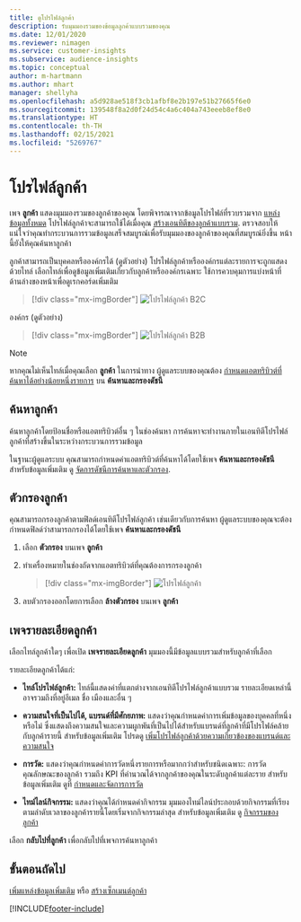 ```yaml
---
title: ดูโปรไฟล์ลูกค้า
description: รับมุมมองรวมของข้อมูลลูกค้าแบบรวมของคุณ
ms.date: 12/01/2020
ms.reviewer: nimagen
ms.service: customer-insights
ms.subservice: audience-insights
ms.topic: conceptual
author: m-hartmann
ms.author: mhart
manager: shellyha
ms.openlocfilehash: a5d928ae518f3cb1afbf8e2b197e51b27665f6e0
ms.sourcegitcommit: 139548f8a2d0f24d54c4a6c404a743eeeb8ef8e0
ms.translationtype: HT
ms.contentlocale: th-TH
ms.lasthandoff: 02/15/2021
ms.locfileid: "5269767"
---
```

# <a name="customer-profiles"></a>โปรไฟล์ลูกค้า

เพจ **ลูกค้า** แสดงมุมมองรวมของลูกค้าของคุณ โดยพิจารณาจากข้อมูลโปรไฟล์ที่รวบรวมจาก [แหล่งข้อมูลทั้งหมด](data-sources.md) โปรไฟล์ลูกค้าจะสามารถใช้ได้เมื่อคุณ [สร้างเอนทิตีของลูกค้าแบบรวม](data-unification.md). ตรวจสอบให้แน่ใจว่าคุณทำกระบวนการรวมข้อมูลเสร็จสมบูรณ์เพื่อรับมุมมองของลูกค้าของคุณที่สมบูรณ์ยิ่งขึ้น หน้านี้ยังให้คุณค้นหาลูกค้า

ลูกค้าสามารถเป็นบุคคลหรือองค์กรได้ (ดูตัวอย่าง) โปรไฟล์ลูกค้าหรือองค์กรแต่ละรายการจะถูกแสดงด้วยไทล์ เลือกไทล์เพื่อดูข้อมูลเพิ่มเติมเกี่ยวกับลูกค้าหรือองค์กรเฉพาะ ใช้การควบคุมการแบ่งหน้าที่ด้านล่างของหน้าเพื่อดูเรกคอร์ดเพิ่มเติม

> [!div class="mx-imgBorder"] 
> ![โปรไฟล์ลูกค้า B2C](media/profiles-customers.png "โปรไฟล์ลูกค้า B2C")

องค์กร (ดูตัวอย่าง)
> [!div class="mx-imgBorder"] 
> ![โปรไฟล์ลูกค้า B2B](media/profile-customers-b2b.png "โปรไฟล์ลูกค้า B2B")

> [!NOTE]
> หากคุณไม่เห็นไทล์เมื่อคุณเลือก **ลูกค้า** ในการนำทาง ผู้ดูแลระบบของคุณต้อง [กำหนดแอตทริบิวต์ที่ค้นหาได้อย่างน้อยหนึ่งรายการ](search-filter-index.md) บน **ค้นหาและกรองดัชนี**

## <a name="search-for-customers"></a>ค้นหาลูกค้า

ค้นหาลูกค้าโดยป้อนชื่อหรือแอตทริบิวต์อื่น ๆ ในช่องค้นหา การค้นหาจะทำงานภายในเอนทิตีโปรไฟล์ลูกค้าที่สร้างขึ้นในระหว่างกระบวนการรวมข้อมูล

ในฐานะผู้ดูแลระบบ คุณสามารถกำหนดค่าแอตทริบิวต์ที่ค้นหาได้โดยใช้เพจ **ค้นหาและกรองดัชนี** สำหรับข้อมูลเพิ่มเติม ดู [จัดการดัชนีการค้นหาและตัวกรอง](search-filter-index.md).

## <a name="filter-customers"></a>ตัวกรองลูกค้า

คุณสามารถกรองลูกค้าตามฟิลด์เอนทิตีโปรไฟล์ลูกค้า เช่นเดียวกับการค้นหา ผู้ดูแลระบบของคุณจะต้องกำหนดฟิลด์ว่าสามารถกรองได้โดยใช้เพจ **ค้นหาและกรองดัชนี**

1. เลือก **ตัวกรอง** บนเพจ **ลูกค้า**

2. ทำเครื่องหมายในช่องถัดจากแอตทริบิวต์ที่คุณต้องการกรองลูกค้า

   > [!div class="mx-imgBorder"] 
   > ![โปรไฟล์ลูกค้า](media/profiles-customers3.png "โปรไฟล์ลูกค้า")

3. ลบตัวกรองออกโดยการเลือก **ล้างตัวกรอง** บนเพจ **ลูกค้า**

##  <a name="customer-details-page"></a>เพจรายละเอียดลูกค้า

เลือกไทล์ลูกค้าใดๆ เพื่อเปิด **เพจรายละเอียดลูกค้า** มุมมองนี้มีข้อมูลแบบรวมสำหรับลูกค้าที่เลือก

รายละเอียดลูกค้าได้แก่:

-   **ไทล์โปรไฟล์ลูกค้า:** ไทล์นี้แสดงค่าที่แตกต่างจากเอนทิตีโปรไฟล์ลูกค้าแบบรวม รายละเอียดเหล่านี้อาจรวมถึงที่อยู่อีเมล ชื่อ เมืองและอื่น ๆ 

-   **ความสนใจที่เป็นไปได้, แบรนด์ที่มีศักยภาพ:** แสดงว่าคุณกำหนดค่าการเพิ่มข้อมูลของบุคคลที่หนึ่งหรือไม่ ซึ่งแสดงถึงความสนใจและความผูกพันที่เป็นไปได้สำหรับแบรนด์ที่ลูกค้าที่มีโปรไฟล์คล้ายกับลูกค้ารายนี้ สำหรับข้อมูลเพิ่มเติม โปรดดู [เพิ่มโปรไฟล์ลูกค้าด้วยความเกี่ยวข้องของแบรนด์และความสนใจ](enrichment-microsoft-graph.md)

-   **การวัด:** แสดงว่าคุณกำหนดค่าการวัดหนึ่งรายการหรือมากกว่าสำหรับชนิดเฉพาะ: การวัดคุณลักษณะของลูกค้า รวมถึง KPI ที่คำนวณได้จากลูกค้าของคุณในระดับลูกค้าแต่ละราย สำหรับข้อมูลเพิ่มเติม ดูที่ [กำหนดและจัดการการวัด](measures.md)

-   **ไทม์ไลน์กิจกรรม:** แสดงว่าคุณได้กำหนดค่ากิจกรรม มุมมองไทม์ไลน์ประกอบด้วยกิจกรรมที่เรียงตามลำดับเวลาของลูกค้ารายนี้โดยเริ่มจากกิจกรรมล่าสุด สำหรับข้อมูลเพิ่มเติม ดู [กิจกรรมของลูกค้า](activities.md)

เลือก **กลับไปที่ลูกค้า** เพื่อกลับไปที่เพจการค้นหาลูกค้า

## <a name="next-steps"></a>ขั้นตอนถัดไป

[เพิ่มแหล่งข้อมูลเพิ่มเติม](data-sources.md) หรือ [สร้างเซ็กเมนต์ลูกค้า](segments.md)


[!INCLUDE[footer-include](../includes/footer-banner.md)]